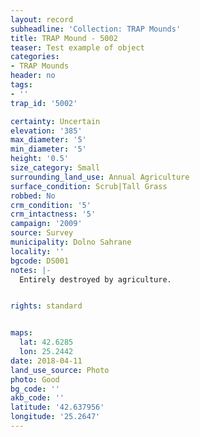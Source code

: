 ```yaml
---
layout: record
subheadline: 'Collection: TRAP Mounds'
title: TRAP Mound - 5002
teaser: Test example of object
categories:
- TRAP Mounds
header: no
tags:
- ''
trap_id: '5002'

certainty: Uncertain
elevation: '385'
max_diameter: '5'
min_diameter: '5'
height: '0.5'
size_category: Small
surrounding_land_use: Annual Agriculture
surface_condition: Scrub|Tall Grass
robbed: No
crm_condition: '5'
crm_intactness: '5'
campaign: '2009'
source: Survey
municipality: Dolno Sahrane
locality: ''
bgcode: DS001
notes: |-
  Entirely destroyed by agriculture.


rights: standard


maps:
  lat: 42.6285
  lon: 25.2442
date: 2018-04-11
land_use_source: Photo
photo: Good
bg_code: ''
akb_code: ''
latitude: '42.637956'
longitude: '25.2647'
---
```

